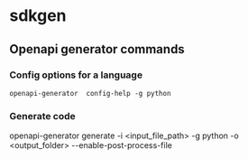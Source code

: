 # sdkgen

## Openapi generator commands

### Config options for a language

```
openapi-generator  config-help -g python
```

### Generate code

openapi-generator generate   -i <input_file_path> -g python -o <output_folder> --enable-post-process-file
